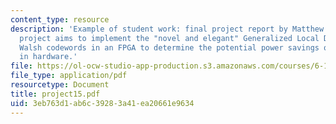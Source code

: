 ```yaml
---
content_type: resource
description: 'Example of student work: final project report by Matthew Doherty. The
  project aims to implement the "novel and elegant" Generalized Local Decoding of
  Walsh codewords in an FPGA to determine the potential power savings of the algorithm
  in hardware.'
file: https://ol-ocw-studio-app-production.s3.amazonaws.com/courses/6-111-introductory-digital-systems-laboratory-spring-2006/3eb763d1ab6c39283a41ea20661e9634_project15.pdf
file_type: application/pdf
resourcetype: Document
title: project15.pdf
uid: 3eb763d1-ab6c-3928-3a41-ea20661e9634
---
```

